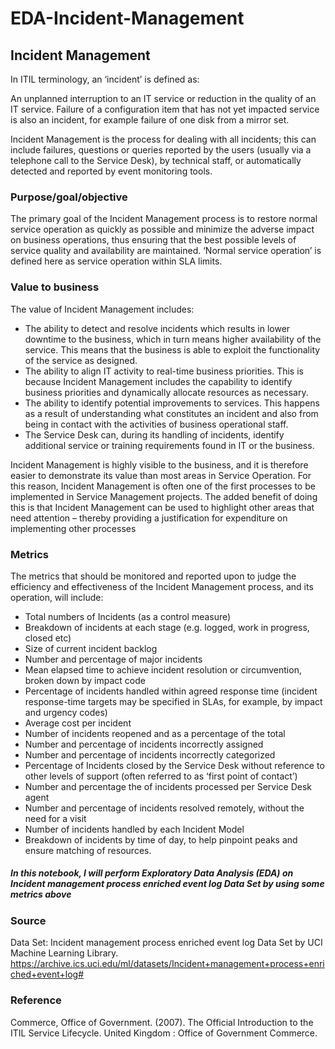 # EDA-Incident-Management
##  Incident Management

In ITIL terminology, an ‘incident’ is defined as:<br/> 

An unplanned interruption to an IT service or reduction in the quality of an IT 
service. Failure of a configuration item that has not yet impacted service is also 
an incident, for example failure of one disk from a mirror set.<br/>

Incident Management is the process for dealing with all incidents; this can 
include failures, questions or queries reported by the users (usually via a 
telephone call to the Service Desk), by technical staff, or automatically detected 
and reported by event monitoring tools.

###  Purpose/goal/objective
The primary goal of the Incident Management process is to restore normal 
service operation as quickly as possible and minimize the adverse impact on 
business operations, thus ensuring that the best possible levels of service quality 
and availability are maintained. ‘Normal service operation’ is defined here as 
service operation within SLA limits.

### Value to business 

The value of Incident Management includes:<br/>
- The ability to detect and resolve incidents which results in lower downtime to the business, which in turn means higher availability of the service. This means that the business is able to exploit the functionality of the service as designed. 
- The ability to align IT activity to real-time business priorities. This is because Incident Management includes the capability to identify business priorities and dynamically allocate resources as necessary. 
- The ability to identify potential improvements to services. This happens as a result of understanding what constitutes an incident and also from being in contact with the activities of business operational staff. 
- The Service Desk can, during its handling of incidents, identify additional service or training requirements found in IT or the business.

Incident Management is highly visible to the business, and it is therefore easier to 
demonstrate its value than most areas in Service Operation. For this reason, 
Incident Management is often one of the first processes to be implemented in 
Service Management projects. The added benefit of doing this is that Incident 
Management can be used to highlight other areas that need attention – thereby 
providing a justification for expenditure on implementing other processes

### Metrics 
The metrics that should be monitored and reported upon to judge the efficiency
and effectiveness of the Incident Management process, and its operation, will 
include: 
- Total numbers of Incidents (as a control measure) 
- Breakdown of incidents at each stage (e.g. logged, work in progress, closed etc) 
- Size of current incident backlog 
- Number and percentage of major incidents 
- Mean elapsed time to achieve incident resolution or circumvention, broken down by impact code 
- Percentage of incidents handled within agreed response time (incident response-time targets may be specified in SLAs, for example, by impact and urgency codes) 
- Average cost per incident 
- Number of incidents reopened and as a percentage of the total 
- Number and percentage of incidents incorrectly assigned 
- Number and percentage of incidents incorrectly categorized 
- Percentage of Incidents closed by the Service Desk without reference to other levels of support (often referred to as ‘first point of contact’) 
- Number and percentage the of incidents processed per Service Desk agent 
- Number and percentage of incidents resolved remotely, without the need for a visit 
- Number of incidents handled by each Incident Model 
- Breakdown of incidents by time of day, to help pinpoint peaks and ensure matching of resources.
##### In this notebook, I will perform Exploratory Data Analysis (EDA) on Incident management process enriched event log Data Set by using some metrics above

### Source
Data Set: Incident management process enriched event log Data Set by UCI Machine Learning Library.<br/>
https://archive.ics.uci.edu/ml/datasets/Incident+management+process+enriched+event+log#

### Reference
Commerce, Office of Government. (2007). The Official Introduction to the ITIL Service Lifecycle. United Kingdom : Office of Government Commerce.
